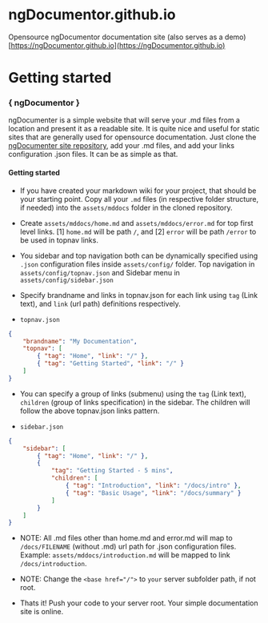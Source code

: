 # ngDocumentor.github.io
Opensource ngDocumentor documentation site (also serves as a demo) [https://ngDocumentor.github.io](https://ngDocumentor.github.io)

# Getting started


### { ngDocumentor }
  
ngDocumenter is a simple website that will serve your .md files from a location and present it as a readable site. It is quite nice and useful for static sites that are generally used for opensource documentation. Just clone the [ngDocumenter site repository](https://github.com/ngDocumentor/ngDocumentor.github.io), add your .md files, and add your links configuration .json files. It can be as simple as that.


#### Getting started


* If you have created your markdown wiki for your project, that should be your starting point. Copy all your `.md` files (in respective folder structure, if needed) into the `assets/mddocs` folder in the cloned repository.


* Create `assets/mddocs/home.md` and `assets/mddocs/error.md` for top first level links. [1] `home.md` will be path `/`, and [2] `error` will be path `/error` to be used in topnav links.


* You sidebar and top navigation both can be dynamically specified using `.json` configuration files inside `assets/config/` folder. Top navigation in `assets/config/topnav.json` and Sidebar menu in `assets/config/sidebar.json`


* Specify brandname and links in topnav.json for each link using `tag` (Link text), and `link` (url path) definitions respectively.

* `topnav.json`

```json
{
    "brandname": "My Documentation",
    "topnav": [
        { "tag": "Home", "link": "/" },
        { "tag": "Getting Started", "link": "/" }
    ]
}
```


* You can specify a group of links (submenu) using the `tag` (Link text), `children` (group of links specification) in the sidebar. The children will follow the above topnav.json links pattern.


* `sidebar.json`

```json
{
    "sidebar": [
        { "tag": "Home", "link": "/" },
        {
            "tag": "Getting Started - 5 mins",
            "children": [
                { "tag": "Introduction", "link": "/docs/intro" },
                { "tag": "Basic Usage", "link": "/docs/summary" }
            ]
        }
    ]
}
```


* NOTE: All .md files other than home.md and error.md will map to `/docs/FILENAME` (without .md) url path for .json configuration files. Example: `assets/mddocs/introduction.md` will be mapped to link `/docs/introduction`.


* NOTE: Change the `<base href="/">` to `your` server subfolder path, if not root.


* Thats it! Push your code to your server root. Your simple documentation site is online.


